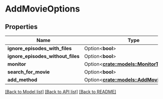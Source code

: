 # AddMovieOptions

## Properties

Name | Type | Description | Notes
------------ | ------------- | ------------- | -------------
**ignore_episodes_with_files** | Option<**bool**> |  | [optional]
**ignore_episodes_without_files** | Option<**bool**> |  | [optional]
**monitor** | Option<[**crate::models::MonitorTypes**](MonitorTypes.md)> |  | [optional]
**search_for_movie** | Option<**bool**> |  | [optional]
**add_method** | Option<[**crate::models::AddMovieMethod**](AddMovieMethod.md)> |  | [optional]

[[Back to Model list]](../README.md#documentation-for-models) [[Back to API list]](../README.md#documentation-for-api-endpoints) [[Back to README]](../README.md)


